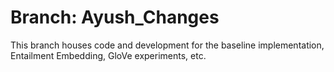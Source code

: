 # Branch: Ayush_Changes

This branch houses code and development for the baseline implementation, Entailment Embedding, GloVe experiments, etc.
